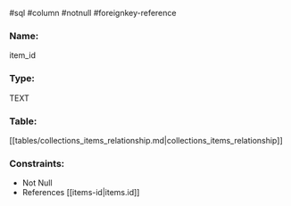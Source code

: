 #sql #column #notnull #foreignkey-reference 

### Name:
item_id
### Type:
TEXT
### Table:
 [[tables/collections_items_relationship.md|collections_items_relationship]]

### Constraints:
* Not Null
* References [[items-id|items.id]]
